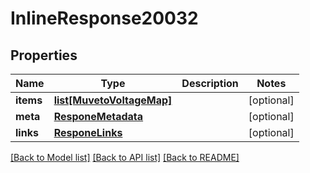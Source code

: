 # InlineResponse20032

## Properties
Name | Type | Description | Notes
------------ | ------------- | ------------- | -------------
**items** | [**list[MuvetoVoltageMap]**](MuvetoVoltageMap.md) |  | [optional] 
**meta** | [**ResponeMetadata**](ResponeMetadata.md) |  | [optional] 
**links** | [**ResponeLinks**](ResponeLinks.md) |  | [optional] 

[[Back to Model list]](../README.md#documentation-for-models) [[Back to API list]](../README.md#documentation-for-api-endpoints) [[Back to README]](../README.md)


